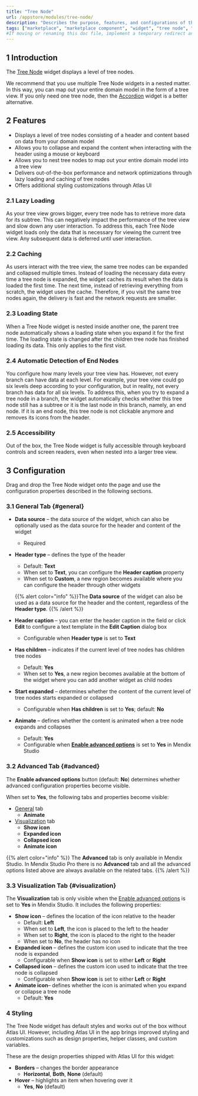 ```yaml
---
title: "Tree Node"
url: /appstore/modules/tree-node/
description: "Describes the purpose, features, and configurations of the Tree Node widget which is available in the Mendix Marketplace."
tags: ["marketplace", "marketplace component", "widget", "tree node", "bootstrap", "platform support"]
#If moving or renaming this doc file, implement a temporary redirect and let the respective team know they should update the URL in the product. See Mapping to Products for more details.
---
```


## 1 Introduction

The [Tree Node](https://marketplace.mendix.com/link/component/116540) widget displays a level of tree nodes.

We recommend that you use multiple Tree Node widgets in a nested matter. In this way, you can map out your entire domain model in the form of a tree view. If you only need one tree node, then the [Accordion](/appstore/widgets/accordion/) widget is a better alternative.

## 2 Features

* Displays a level of tree nodes consisting of a header and content based on data from your domain model
* Allows you to collapse and expand the content when interacting with the header using a mouse or keyboard
* Allows you to nest tree nodes to map out your entire domain model into a tree view
* Delivers out-of-the-box performance and network optimizations through lazy loading and caching of tree nodes
* Offers additional styling customizations through Atlas UI

### 2.1 Lazy Loading

As your tree view grows bigger, every tree node has to retrieve more data for its subtree. This can negatively impact the performance of the tree view and slow down any user interaction. To address this, each Tree Node widget loads only the data that is necessary for viewing the current tree view. Any subsequent data is deferred until user interaction.

### 2.2 Caching

As users interact with the tree view, the same tree nodes can be expanded and collapsed multiple times. Instead of loading the necessary data every time a tree node is expanded, the widget caches its result when the data is loaded the first time. The next time, instead of retrieving everything from scratch, the widget uses the cache. Therefore, if you visit the same tree nodes again, the delivery is fast and the network requests are smaller.

### 2.3 Loading State

When a Tree Node widget is nested inside another one, the parent tree node automatically shows a loading state when you expand it for the first time. The loading state is changed after the children tree node has finished loading its data. This only applies to the first visit.

### 2.4 Automatic Detection of End Nodes

You configure how many levels your tree view has. However, not every branch can have data at each level. For example, your tree view could go six levels deep according to your configuration, but in reality, not every branch has data for all six levels. To address this, when you try to expand a tree node in a branch, the widget automatically checks whether this tree node still has a subtree or it is the last node in this branch, namely, an end node. If it is an end node, this tree node is not clickable anymore and removes its icons from the header.

### 2.5 Accessibility

Out of the box, the Tree Node widget is fully accessible through keyboard controls and screen readers, even when nested into a larger tree view.

## 3 Configuration

Drag and drop the Tree Node widget onto the page and use the configuration properties described in the following sections.

### 3.1 General Tab {#general}

* **Data source** – the data source of the widget, which can also be optionally used as the data source for the header and content of the widget
   * Required
*  **Header type** – defines the type of the header
    * Default: **Text**
    * When set to **Text**, you can configure the **Header caption** property
    * When set to **Custom**, a new region becomes available where you can configure the header through other widgets
   
    {{% alert color="info" %}}The **Data source** of the widget can also be used as a data source for the header and the content, regardless of the **Header type**.
{{% /alert %}}

* **Header caption** – you can enter the header caption in the field or click **Edit** to configure a text template in the **Edit Caption** dialog box
   * Configurable when **Header type** is set to **Text**
* **Has children** – indicates if the current level of tree nodes has children tree nodes
   * Default: **Yes**
   * When set to **Yes**, a new region becomes available at the bottom of the widget where you can add another widget as child nodes
* **Start expanded** – determines whether the content of the current level of tree nodes starts expanded or collapsed
   * Configurable when **Has children** is set to **Yes**; default: **No**
* **Animate** – defines whether the content is animated when a tree node expands and collapses
   * Default: **Yes**
   * Configurable when [**Enable advanced options**](#advanced) is set to **Yes** in Mendix Studio

### 3.2 Advanced Tab {#advanced}

The **Enable advanced options** button (default: **No**) determines whether advanced configuration properties become visible.

When set to **Yes**, the following tabs and properties become visible:

* [General](#general) tab
    * **Animate**
* [Visualization](#visualization) tab
    * **Show icon**
    * **Expanded icon**
    * **Collapsed icon**
    * **Animate icon**

{{% alert color="info" %}}
The **Advanced** tab is only available in Mendix Studio. In Mendix Studio Pro there is no **Advanced** tab and all the advanced options listed above are always available on the related tabs.
{{% /alert %}}

### 3.3 Visualization Tab {#visualization}

The **Visualization** tab is only visible when the [Enable advanced options](#advanced) is set to **Yes** in Mendix Studio. It includes the following properties:

* **Show icon** – defines the location of the icon relative to the header
   * Default: **Left**
   * When set to **Left**, the icon is placed to the left to the header
   * When set to **Right**, the icon is placed to the right to the header
   * When set to **No**, the header has no icon
* **Expanded icon** – defines the custom icon used to indicate that the tree node is expanded
   * Configurable when **Show icon** is set to either **Left** or **Right**
* **Collapsed icon** – defines the custom icon used to indicate that the tree node is collapsed
   * Configurable when **Show icon** is set to either **Left** or **Right**
* **Animate icon**– defines whether the icon is animated when you expand or collapse a tree node
   * Default: **Yes**

### 4 Styling

The Tree Node widget has default styles and works out of the box without Atlas UI. However, including Atlas UI in the app brings improved styling and customizations such as design properties, helper classes, and custom variables.

These are the design properties shipped with Atlas UI for this widget:

* **Borders** – changes the border appearance
   * **Horizontal**, **Both**, **None** (default)
* **Hover** – highlights an item when hovering over it
   * **Yes**, **No** (default)
